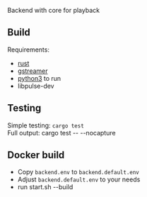 Backend with core for playback

## Build
Requirements:
 - [rust](https://www.rust-lang.org)  
 - [gstreamer](http://gstreamer.freedesktop.org/)
 - [python3](https://www.python.org/) to run  
 - libpulse-dev

## Testing

Simple testing: `cargo test`  
Full output: cargo test -- --nocapture

## Docker build

 - Copy `backend.env` to `backend.default.env`
 - Adjust `backend.default.env` to your needs
 - run start.sh --build

